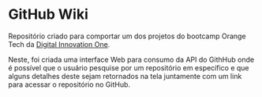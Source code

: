# GitHub Wiki

Repositório criado para comportar um dos projetos do bootcamp Orange Tech da [Digital Innovation One](https://www.dio.me/). 

Neste, foi criada uma interface Web para consumo da API do GithHub onde é possível que o usuário pesquise por um repositório em específico e que alguns detalhes deste sejam retornados na tela juntamente com um link para acessar o repositório no GitHub.
